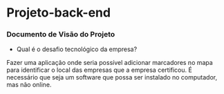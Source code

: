 # Projeto-back-end

### Documento de Visão do Projeto

- Qual é o desafio tecnológico da empresa?

Fazer uma aplicação onde seria possível adicionar marcadores no mapa para identificar o local das empresas que a empresa certificou. É necessário que seja um software que possa ser instalado no computador, mas não online.
